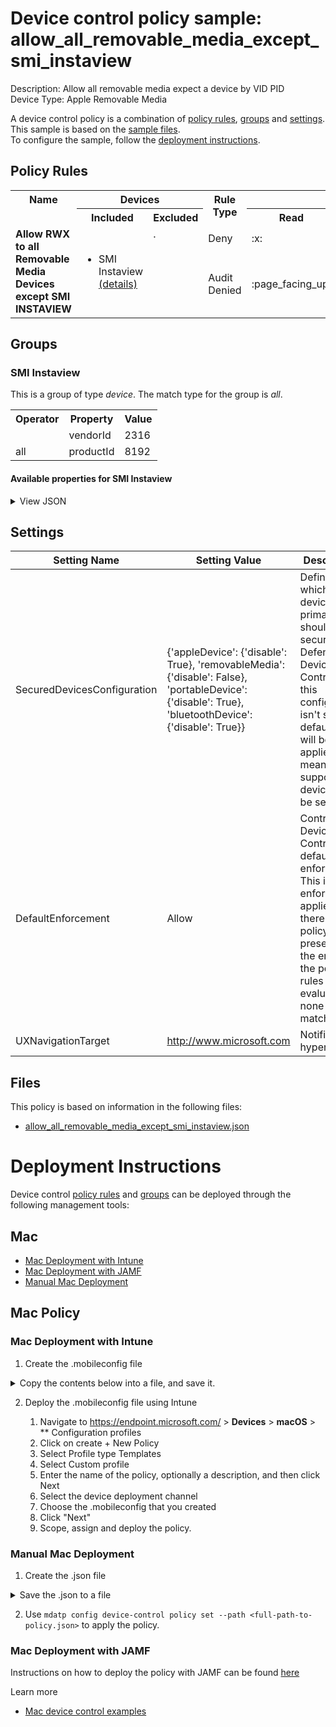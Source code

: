 # Device control policy sample: allow_all_removable_media_except_smi_instaview

Description: Allow all removable media expect a device by VID PID              
Device Type: Apple Removable Media

A device control policy is a combination of [policy rules](#policy-rules), [groups](#groups) and [settings](#settings).  
This sample is based on the [sample files](#files).  
To configure the sample, follow the [deployment instructions](#deployment-instructions).  

## Policy Rules

<table>
    <tr>
        <th rowspan="2" valign="top">Name</th>
        <th colspan="2" valign="top">Devices</th>
        <th rowspan="2" valign="top">Rule Type</th>
        <th colspan="3" valign="top"><center>Access</center></th>
        <th rowspan="2" valign="top">Notification</th>
    </tr>
    <tr>
        <th>Included</th>
        <th>Excluded</th><th>Read</th><th>Write</th><th>Execute</th></tr><tr>
            <td rowspan="2"><b>Allow RWX to all Removable Media Devices except SMI INSTAVIEW</b></td>
            <td rowspan="2 valign="top">
                <ul><li>SMI Instaview<a href="#smi-instaview" title="all [{'$type': 'vendorId', 'value': '2316'}, {'$type': 'productId', 'value': '8192'}]"> (details)</a></ul>
            </td>
            <td rowspan="2" valign="top">.
                <ul></ul>
            </td>
            <td>Deny</td>
            <td>:x:</td>
            <td>:x:</td>
            <td>:x:</td>
            <td>None</td> 
        </tr><tr>
            <td>Audit Denied</td>
            <td>:page_facing_up:</td>
            <td>:page_facing_up:</td>
            <td>:page_facing_up:</td>
            <td>Send event and Show notification</td>
        </tr></table>


## Groups


### SMI Instaview



This is a group of type *device*. 
The match type for the group is *all*.


<table>
<tr>
<th>Operator</th>
<th>Property</th>
<th>Value</th>
</tr>

<tr>

<td></td>

<td>vendorId</td>

<td>2316</td>

</tr>

<tr>

<td>all</td>

<td>productId</td>

<td>8192</td>

</tr>

</table>


#### Available properties for SMI Instaview


<details>
<summary>View JSON</summary>

```json
{
    "$type": "device",
    "id": "c5c2fd68-0e09-44eb-880a-bfa662933f17",
    "name": "SMI Instaview",
    "query": {
        "$type": "all",
        "clauses": [
            {
                "$type": "vendorId",
                "value": "2316"
            },
            {
                "$type": "productId",
                "value": "8192"
            }
        ]
    }
}
```
</details>


## Settings






| Setting Name |  Setting Value | Description |Documentation |
|--------------|----------------|-------------|---------------|
SecuredDevicesConfiguration | {'appleDevice': {'disable': True}, 'removableMedia': {'disable': False}, 'portableDevice': {'disable': True}, 'bluetoothDevice': {'disable': True}} | Defines which device's primary ids should be secured by Defender Device Control. If this configuration isn't set the default value will be applied, meaning all supported devices will be secured. |[documentation](https://learn.microsoft.com/en-us/microsoft-365/security/defender-endpoint/mac-device-control-overview?view=o365-worldwide#settings) |
DefaultEnforcement | Allow | Control Device Control default enforcement. This is the enforcement applied if there are no policy rules present or at the end of the policy rules evaluation none were matched. |[documentation](https://learn.microsoft.com/en-us/microsoft-365/security/defender-endpoint/mac-device-control-overview?view=o365-worldwide#settings) |
UXNavigationTarget | http://www.microsoft.com | Notification hyperlink |[documentation](https://learn.microsoft.com/en-us/microsoft-365/security/defender-endpoint/mac-device-control-overview?view=o365-worldwide#settings) |


## Files
This policy is based on information in the following files:

- [allow_all_removable_media_except_smi_instaview.json](allow_all_removable_media_except_smi_instaview.json)


# Deployment Instructions

Device control [policy rules](#policy-rules) and [groups](#groups) can be deployed through the following management tools:




## Mac
- [Mac Deployment with Intune](#mac-deployment-with-intune)
- [Mac Deployment with JAMF](#mac-deployment-with-jamf)
- [Manual Mac Deployment](#manual-mac-deployment)





## Mac Policy
### Mac Deployment with Intune

1. Create the .mobileconfig file

<details>
    <summary>Copy the contents below into a file, and save it.</summary>       

```xml
<?xml version="1.0" encoding="utf-8"?>
<!DOCTYPE plist PUBLIC "-//Apple//DTD PLIST 1.0//EN" "http://www.apple.com/DTDs/PropertyList-1.0.dtd">
<plist version="1">
    <dict>
        <key>PayloadUUID</key>
        <string>C4E6A782-0C8D-44AB-A025-EB893987A295</string>
        <key>PayloadType</key>
        <string>Configuration</string>
        <key>PayloadOrganization</key>
        <string>Microsoft</string>
        <key>PayloadIdentifier</key>
        <string>com.microsoft.wdav</string>
        <key>PayloadDisplayName</key>
        <string>Microsoft Defender settings</string>
        <key>PayloadDescription</key>
        <string>Microsoft Defender configuration settings</string>
        <key>PayloadVersion</key>
        <integer>1</integer>
        <key>PayloadEnabled</key>
        <true/>
        <key>PayloadRemovalDisallowed</key>
        <true/>
        <key>PayloadScope</key>
        <string>System</string>
        <key>PayloadContent</key>
        <array>
            <dict>
                <key>PayloadUUID</key>
                <string>99DBC2BC-3B3A-46A2-A413-C8F9BB9A7295</string>
                <key>PayloadType</key>
                <string>com.microsoft.wdav</string>
                <key>PayloadOrganization</key>
                <string>Microsoft</string>
                <key>PayloadIdentifier</key>
                <string>com.microsoft.wdav</string>
                <key>PayloadDisplayName</key>
                <string>Microsoft Defender configuration settings</string>
                <key>PayloadDescription</key>
                <string/>
                <key>PayloadVersion</key>
                <integer>1</integer>
                <key>PayloadEnabled</key>
                <true/>
                <key>dlp</key>
                <dict>
                  <key>features</key>
                    <array>
                        <dict>
                            <key>name</key>
                            <string>DC_in_dlp</string>
                            <key>state</key>
                            <string>enabled</string>
                        </dict>
                    </array>
                </dict>
                <key>deviceControl</key>
                <dict>
                    <key>policy</key>
                    <string>
{
    "groups": [
        {
            "$type": "device",
            "id": "c5c2fd68-0e09-44eb-880a-bfa662933f17",
            "name": "SMI Instaview",
            "query": {
                "$type": "all",
                "clauses": [
                    {
                        "$type": "vendorId",
                        "value": "2316"
                    },
                    {
                        "$type": "productId",
                        "value": "8192"
                    }
                ]
            }
        }
    ],
    "rules": [
        {
            "id": "dd3a68d3-c3b7-4b61-a6c9-ab11c4193356",
            "name": "Allow RWX to all Removable Media Devices except SMI INSTAVIEW",
            "includeGroups": [
                "c5c2fd68-0e09-44eb-880a-bfa662933f17"
            ],
            "entries": [
                {
                    "$type": "removableMedia",
                    "id": "6c937114-8860-4127-a678-1b38ae196409",
                    "enforcement": {
                        "$type": "deny"
                    },
                    "access": [
                        "read",
                        "write",
                        "execute"
                    ]
                },
                {
                    "$type": "removableMedia",
                    "id": "f5aac001-8a24-4565-a436-7a8331c035d2",
                    "enforcement": {
                        "$type": "auditDeny",
                        "options": [
                            "send_event",
                            "show_notification"
                        ]
                    },
                    "access": [
                        "read",
                        "write",
                        "execute"
                    ]
                }
            ]
        }
    ],
    "settings": {
        "features": {
            "appleDevice": {
                "disable": true
            },
            "removableMedia": {
                "disable": false
            },
            "portableDevice": {
                "disable": true
            },
            "bluetoothDevice": {
                "disable": true
            }
        },
        "global": {
            "defaultEnforcement": "allow"
        },
        "ux": {
            "navigationTarget": "http://www.microsoft.com"
        }
    }
}
                    </string>
                </dict>
            </dict>
        </array>
    </dict>
</plist>
```
</details>



2. Deploy the .mobileconfig file using Intune

    1.   Navigate to https://endpoint.microsoft.com/ > **Devices** > **macOS** > ** Configuration profiles
    2.   Click on create + New Policy
    3.   Select Profile type Templates
    4.   Select Custom profile
    5.   Enter the name of the policy, optionally a description, and then click Next
    6.   Select the device deployment channel
    7.   Choose the .mobileconfig that you created
    8.   Click "Next"
    9.   Scope, assign and deploy the policy.



### Manual Mac Deployment


1. Create the .json file

<details>
     <summary>Save the .json to a file</summary>

```json
{
    "groups": [
        {
            "$type": "device",
            "id": "c5c2fd68-0e09-44eb-880a-bfa662933f17",
            "name": "SMI Instaview",
            "query": {
                "$type": "all",
                "clauses": [
                    {
                        "$type": "vendorId",
                        "value": "2316"
                    },
                    {
                        "$type": "productId",
                        "value": "8192"
                    }
                ]
            }
        }
    ],
    "rules": [
        {
            "id": "dd3a68d3-c3b7-4b61-a6c9-ab11c4193356",
            "name": "Allow RWX to all Removable Media Devices except SMI INSTAVIEW",
            "includeGroups": [
                "c5c2fd68-0e09-44eb-880a-bfa662933f17"
            ],
            "entries": [
                {
                    "$type": "removableMedia",
                    "id": "6c937114-8860-4127-a678-1b38ae196409",
                    "enforcement": {
                        "$type": "deny"
                    },
                    "access": [
                        "read",
                        "write",
                        "execute"
                    ]
                },
                {
                    "$type": "removableMedia",
                    "id": "f5aac001-8a24-4565-a436-7a8331c035d2",
                    "enforcement": {
                        "$type": "auditDeny",
                        "options": [
                            "send_event",
                            "show_notification"
                        ]
                    },
                    "access": [
                        "read",
                        "write",
                        "execute"
                    ]
                }
            ]
        }
    ],
    "settings": {
        "features": {
            "appleDevice": {
                "disable": true
            },
            "removableMedia": {
                "disable": false
            },
            "portableDevice": {
                "disable": true
            },
            "bluetoothDevice": {
                "disable": true
            }
        },
        "global": {
            "defaultEnforcement": "allow"
        },
        "ux": {
            "navigationTarget": "http://www.microsoft.com"
        }
    }
}
```
</details>


2. Use ```mdatp config device-control policy set --path <full-path-to-policy.json>``` to apply the policy.



### Mac Deployment with JAMF

Instructions on how to deploy the policy with JAMF can be found [here](https://learn.microsoft.com/en-us/microsoft-365/security/defender-endpoint/mac-device-control-jamf?view=o365-worldwide#deploy-policy-by-using-jamf)

Learn more
- [Mac device control examples](../Removable%20Storage%20Access%20Control%20Samples/macOS/policy/examples/README.md)


